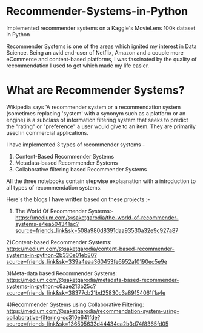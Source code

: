 # Recommender-Systems-in-Python

Implemented recommender systems on a Kaggle's MovieLens 100k dataset in Python

Recommender Systems is one of the areas which ignited my interest in Data Science. Being an avid end-user of Netflix, Amazon and a couple more eCommerce and content-based platforms, I was fascinated by the quality of recommendation I used to get which made my life easier. 

# What are Recommender Systems?

Wikipedia says 'A recommender system or a recommendation system (sometimes replacing 'system' with a synonym such as a platform or an engine) is a subclass of information filtering system that seeks to predict the "rating" or "preference" a user would give to an item. They are primarily used in commercial applications.

I have implemented 3 types of recommender systems -

1) Content-Based Recommender Systems
2) Metadata-based Recommender Systems
3) Collaborative filtering based Recommender Systems

All the three notebooks contain stepwise explaanation with a introduction to all types of recommendation systems.

Here's the blogs I have written based on these projects :- 

1) The World Of Recommender Systems:- https://medium.com/@saketgarodia/the-world-of-recommender-systems-e4ea504341ac?source=friends_link&sk=508a980d8391daa93530a32e9c927a87

2)Content-based Recommender Systems: https://medium.com/@saketgarodia/content-based-recommender-systems-in-python-2b330e01eb80?source=friends_link&sk=339a4eaa360453fe6952a10190ec5e9e

3)Meta-data based Recommender Systems: https://medium.com/@saketgarodia/metadata-based-recommender-systems-in-python-c6aae213b25c?source=friends_link&sk=38377cb21bd25830c3a89154061f1a4e

4)Recommender Systems using Collaborative Filtering: https://medium.com/@saketgarodia/recommendation-system-using-collaborative-filtering-cc310e641fde?source=friends_link&sk=136505633d44434ca2b3d74f8365fd05


